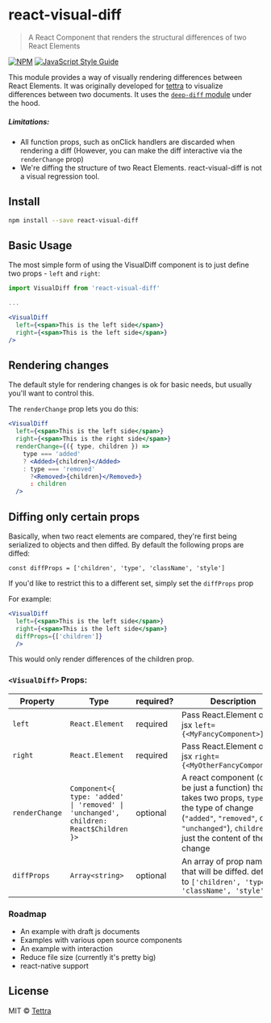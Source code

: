 # react-visual-diff

> A React Component that renders the structural differences of two React Elements

[![NPM](https://img.shields.io/npm/v/react-visual-diff.svg)](https://www.npmjs.com/package/react-visual-diff) [![JavaScript Style Guide](https://img.shields.io/badge/code_style-standard-brightgreen.svg)](https://standardjs.com)

This module provides a way of visually rendering differences between React Elements. It was originally developed for [tettra](http://tettra.co/) to visualize differences between two documents. It uses the [`deep-diff` module](https://www.npmjs.com/package/deep-diff) under the hood.

##### Limitations:
- All function props, such as onClick handlers are discarded when rendering a diff (However, you can make the diff interactive via the `renderChange` prop)
- We're diffing the structure of two React Elements. react-visual-diff is not a visual regression tool.

## Install

```bash
npm install --save react-visual-diff
```

## Basic Usage

The most simple form of using the VisualDiff component is to just define two props - `left` and `right`:

```jsx
import VisualDiff from 'react-visual-diff'

...

<VisualDiff
  left={<span>This is the left side</span>}
  right={<span>This is the left side</span>}
/>
```

## Rendering changes

The default style for rendering changes is ok for basic needs, but usually you'll want to control this.

The `renderChange` prop lets you do this:


```jsx
<VisualDiff
  left={<span>This is the left side</span>}
  right={<span>This is the right side</span>}
  renderChange={({ type, children }) => 
    type === 'added'
    ? <Added>{children}</Added>
    : type === 'removed' 
      ?<Removed>{children}</Removed>}
      : children
  />
```

## Diffing only certain props

Basically, when two react elements are compared, they're first being serialized to objects and then diffed. By default the following props are diffed:

```
const diffProps = ['children', 'type', 'className', 'style']
```

If you'd like to restrict this to a different set, simply set the `diffProps` prop

For example:

```jsx
<VisualDiff
  left={<span>This is the left side</span>}
  right={<span>This is the left side</span>}
  diffProps={['children']}
  />
```

This would only render differences of the children prop.

### `<VisualDiff>` Props:

| Property | Type | required? | Description |
| - | - | - | - |
| `left` | `React.Element` | required | Pass React.Element or just jsx `left={<MyFancyComponent>}` |
| `right` | `React.Element` | required | Pass React.Element or just jsx `right={<MyOtherFancyComponent>}` |
| `renderChange` | `Component<{ type: 'added' \| 'removed' \| 'unchanged', children: React$Children }>` | optional | A react component (can be just a function) that takes two props, `type` is the type of change (`"added"`, `"removed"`, or `"unchanged"`), `children` is just the content of the change |
| `diffProps` | `Array<string>` | optional | An array of prop names that will be diffed. defaults to `['children', 'type', 'className', 'style']` |

### Roadmap

- An example with draft js documents
- Examples with various open source components
- An example with interaction
- Reduce file size (currently it's pretty big)
- react-native support

## License

MIT © [Tettra](https://github.com/tettra)
